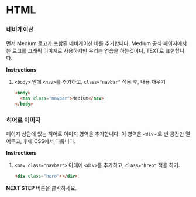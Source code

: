 # HTML

### 네비게이션

먼저 Medium 로고가 포함된 네비게이션 바를 추가합니다. Medium 공식 페이지에서는 로고를 그래픽 이미지로 사용하지만 우리는 연습을 하는것이니, TEXT로 표현합니다. 

**Instructions**

1. `<body>` 안에 `<nav>`를 추가하고, `class="navbar"` 적용 후, 내용 채우기

   ```html
   <body>
     <nav class="navbar">Medium</nav>
   </body>
   ```



### 히어로 이미지

페이지 상단에 있는 히어로 이미지 영역을 추가합니다. 이 영역은 `<div>` 로 빈 공간만 열어두고, 후에 CSS에서 다룹니다.

**Instructions**

1. `<nav class="navbar">` 아래에 `<div>`를 추가하고, `class="hreo"` 적용 하기.

   ```html
   <div class="hero"></div>
   ```



**NEXT STEP** 버튼을 클릭하세요.